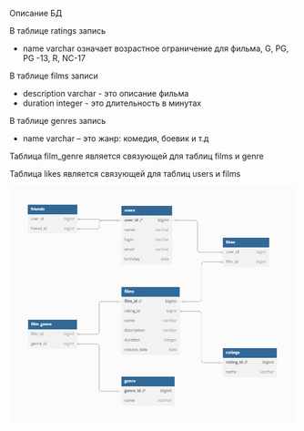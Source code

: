 Описание БД 

В таблице ratings запись
- name varchar означает возрастное ограничение для фильма, G, PG, PG -13, R, NC-17 

 В таблице films записи
- description varchar - это описание фильма
- duration integer - это длительность в минутах

В таблице genres запись 
-  name varchar – это жанр: комедия, боевик и т.д

Таблица film_genre является связующей для таблиц films и genre

Таблица likes является связующей для таблиц users и films   

![BD_sheme.png](BD_sheme.png)